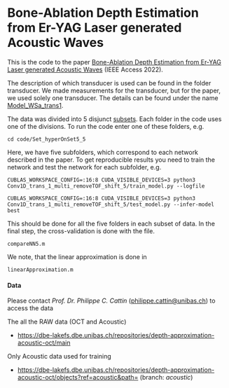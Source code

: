 # Bone-Ablation Depth Estimation from Er-YAG Laser generated Acoustic Waves

This is the code to the paper [Bone-Ablation Depth Estimation from Er-YAG Laser generated Acoustic Waves](https://doi.org/10.1109/ACCESS.2022.3225651) (IEEE Access 2022).

The description of which transducer is used can be found in the folder transducer. We made measurements for the transducer, but for the paper, we used solely one transducer. The details can be found under the name [Model_WSa_trans1](transducer/Model_WSa_trans1.pdf).

The data was divided into 5 disjunct [subsets](code/bone_division.txt). Each folder in the code uses one of the divisions. 
To run the code enter one of these folders, e.g.
```
cd code/Set_hyperOnSet5_5
```
Here, we have five subfolders, which correspond to each network described in the paper. To get reproducible results you need to train the network and test the network for each subfolder, e.g.

```
CUBLAS_WORKSPACE_CONFIG=:16:8 CUDA_VISIBLE_DEVICES=3 python3 Conv1D_trans_1_multi_removeTOF_shift_5/train_model.py --logfile
```
```
CUBLAS_WORKSPACE_CONFIG=:16:8 CUDA_VISIBLE_DEVICES=3 python3 Conv1D_trans_1_multi_removeTOF_shift_5/test_model.py --infer-model best
```
This should be done for all the five folders in each subset of data. In the final step, the cross-validation is done with the file.

`compareNN5.m`

We note, that the linear approximation is done in

`linearApproximation.m`

#### Data
Please contact *Prof. Dr. Philippe C. Cattin* (philippe.cattin@unibas.ch) to access the data
 
The all the RAW data (OCT and Acoustic)
* https://dbe-lakefs.dbe.unibas.ch/repositories/depth-approximation-acoustic-oct/main

Only Acoustic data used for training
* https://dbe-lakefs.dbe.unibas.ch/repositories/depth-approximation-acoustic-oct/objects?ref=acoustic&path= (branch: *acoustic*)
